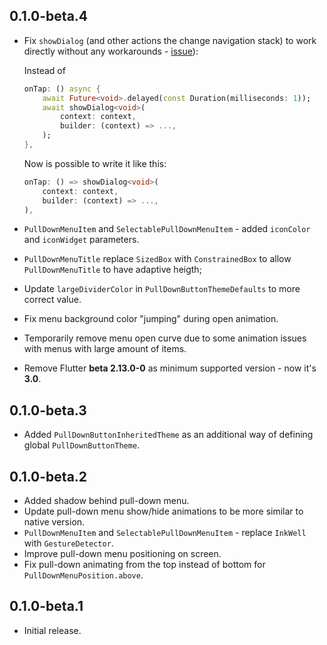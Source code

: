 ## 0.1.0-beta.4

- Fix `showDialog` (and other actions the change navigation stack) to work directly without any workarounds -
  [issue](https://github.com/notDmDrl/pull_down_button/issues/1)):

  Instead of

  ```dart
  onTap: () async {
      await Future<void>.delayed(const Duration(milliseconds: 1));
      await showDialog<void>(
          context: context,
          builder: (context) => ...,
      );
  },
  ```

  Now is possible to write it like this:

  ```dart
  onTap: () => showDialog<void>(
      context: context,
      builder: (context) => ...,
  ),
  ```

- `PullDownMenuItem` and `SelectablePullDownMenuItem` - added `iconColor` and `iconWidget` parameters.
- `PullDownMenuTitle` replace `SizedBox` with `ConstrainedBox` to allow `PullDownMenuTitle` to have adaptive heigth;
- Update `largeDividerColor` in `PullDownButtonThemeDefaults` to more correct value.
- Fix menu background color "jumping" during open animation.
- Temporarily remove menu open curve due to some animation issues with menus with large amount of items.
- Remove Flutter **beta 2.13.0-0** as minimum supported version - now it's **3.0**.

## 0.1.0-beta.3

- Added `PullDownButtonInheritedTheme` as an additional way of defining global `PullDownButtonTheme`.

## 0.1.0-beta.2

- Added shadow behind pull-down menu.
- Update pull-down menu show/hide animations to be more similar to native version.
- `PullDownMenuItem` and `SelectablePullDownMenuItem` - replace `InkWell` with `GestureDetector`.
- Improve pull-down menu positioning on screen.
- Fix pull-down animating from the top instead of bottom for `PullDownMenuPosition.above`.

## 0.1.0-beta.1

- Initial release.
